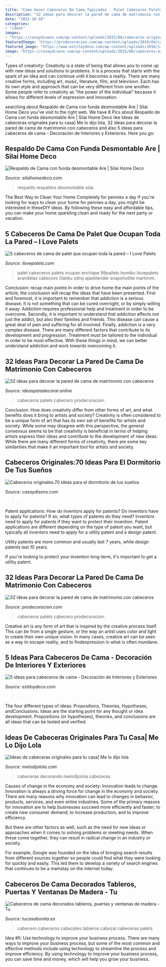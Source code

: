 ```yaml
---
title: "Como Hacer Cabeceros De Cama Tapizados - Palet Cabeceros Palets Ocupan Enchape 99pallets Homiku Ilovepalets Arandelas Cabecero článku Zdroj Ajaxblender Snapshotlite Martimm"
description: "32 ideas para decorar la pared de cama de matrimonio con cabeceros"
date: "2022-10-10"
categories:
- "ideas"
images:
- "https://casaydiseno.com/wp-content/uploads/2015/08/cabeceros-originales-cama-dormitorio-moderno-mesita-noche-blanca.jpg"
featuredImage: "https://prodecoracion.com/wp-content/uploads/2019/04/cabeceros-de-palets.jpg"
featured_image: "https://www.estiloydeco.com/wp-content/uploads/2016/11/cabeceros-de-cama-diferentes-4.jpg"
image: "https://casaydiseno.com/wp-content/uploads/2015/08/cabeceros-originales-cama-dormitorio-moderno-mesita-noche-blanca.jpg"
---
```



Types of creativity:
Creativity is a state of being that allows you to come up with new ideas and solutions to problems. It is a process that starts with the spark of an idea and can continue until it becomes a reality. There are many creative forms, including art, music, literature, film, and television. Each has its own style and approach that can be very different from one another. Some people refer to creativity as “the power of the individual” because it allows for different levels of expression and innovation.

	

		
searching about Respaldo de Cama con funda desmontable Are | Silai Home Deco you've visit to the right web. We have 8 Pics about Respaldo de Cama con funda desmontable Are | Silai Home Deco like Ideas de cabeceras originales para tu casa| Me lo dijo lola, 32 ideas para decorar la pared de cama de matrimonio con cabeceros and also 5 ideas para cabeceros de cama - Decoración de Interiores y Exteriores. Here you go:
		
    
## Respaldo De Cama Con Funda Desmontable Are | Silai Home Deco

<img loading=lazy src="https://cdnx.jumpseller.com/silai/image/6963295/resize/1200/1200?1573781473" onerror="this.onerror=null;this.src='https://tse1.mm.bing.net/th?id=OIP.f5NORE_VepViXZsb31mT_QHaHa&amp;pid=15.1';" alt="Respaldo de Cama con funda desmontable Are | Silai Home Deco">

_Source: silaihomedeco.com_

>respaldo respaldos desmontable silai. 

	

The Best Way to Clean Your Home Completely for pennies a day
If you're looking for ways to clean your home for pennies a day, you might be interested in theseDIY ideas. By following these easy and affordable tips, you can make your home sparkling clean and ready for the next party or vacation.

    
## 5 Cabeceros De Cama De Palet Que Ocupan Toda La Pared – I Love Palets

<img loading=lazy src="https://www.ilovepalets.com/wp-content/uploads/2016/07/5-2.jpg" onerror="this.onerror=null;this.src='https://tse1.mm.bing.net/th?id=OIP.sBDKEQrYJwI42t10yYyEQwHaJ4&amp;pid=15.1';" alt="5 cabeceros de cama de palet que ocupan toda la pared – I Love Palets">

_Source: ilovepalets.com_

>palet cabeceros palets ocupan enchape 99pallets homiku ilovepalets arandelas cabecero článku zdroj ajaxblender snapshotlite martimm. 

	

Conclusion: recap main points
In order to drive home the main points of the article, the conclusion will recap the ideas that have been presented. First and foremost, it is important to remember that addiction is a serious disease. It is not something that can be cured overnight, or by simply willing it away. Addiction requires professional help and treatment in order to be overcome. Secondly, it is important to understand that addiction affects not just the addict, but also their families and friends. This disease can cause a great deal of pain and suffering for all involved. Finally, addiction is a very complex disease. There are many different factors that contribute to its development and progression. Treatment must be tailored to the individual in order to be most effective. With these things in mind, we can better understand addiction and work towards overcoming it.

    
## 32 Ideas Para Decorar La Pared De Cama De Matrimonio Con Cabeceros

<img loading=lazy src="https://ideasparadecorar.online/wp-content/uploads/2019/04/cabeceros-de-palets.jpg" onerror="this.onerror=null;this.src='https://tse4.mm.bing.net/th?id=OIP.OC-oABwy1Vh9EK6xcQEO8QHaE8&amp;pid=15.1';" alt="32 ideas para decorar la pared de cama de matrimonio con cabeceros">

_Source: ideasparadecorar.online_

>cabeceros palets cabecero prodecoracion. 

	

Conclusion: How does creativity differ from other forms of art, and what benefits does it bring to artists and society?
Creativity is often considered to be a unique form of art that has its own set of benefits for artists and society. While some may disagree with this perspective, the general consensus seems to be that creativity is beneficial in terms of helping artists express their ideas and contribute to the development of new ideas. While there are many different forms of creativity, there are some key similarities that make it an important tool for artists and society.

    
## Cabeceros Originales:70 Ideas Para El Dormitorio De Tus Sueños

<img loading=lazy src="https://casaydiseno.com/wp-content/uploads/2015/08/cabeceros-originales-cama-dormitorio-moderno-mesita-noche-blanca.jpg" onerror="this.onerror=null;this.src='https://tse4.mm.bing.net/th?id=OIP.0dLFmeRRdjtRoCnAcoDgpwHaFS&amp;pid=15.1';" alt="Cabeceros originales:70 ideas para el dormitorio de tus sueños">

_Source: casaydiseno.com_

>. 

	

Patent applications: How do inventors apply for patents?
Do inventors have to apply for patents? If so, what types of patents do they need?
Inventors need to apply for patents if they want to protect their invention. Patent applications are different depending on the type of patent you want, but typically all inventors need to apply for a utility patent and a design patent. 

 Utility patents are more common and usually last 7 years, while design patents last 10 years. 

If you're looking to protect your invention long-term, it's important to get a utility patent.

    
## 32 Ideas Para Decorar La Pared De Cama De Matrimonio Con Cabeceros

<img loading=lazy src="https://prodecoracion.com/wp-content/uploads/2019/04/cabeceros-de-palets.jpg" onerror="this.onerror=null;this.src='https://tse2.mm.bing.net/th?id=OIP.zrtwBzS42lnIw8vlz0NO9gHaE8&amp;pid=15.1';" alt="32 ideas para decorar la pared de cama de matrimonio con cabeceros">

_Source: prodecoracion.com_

>cabeceros palets cabecero prodecoracion. 

	

Creative art is any form of art that is inspired by the creative process itself. This can be from a single gesture, or the way an artist uses color and light to create their own unique vision. In many cases, creative art can be seen as a way to escape reality, and to findexpression in what is often mundane.

    
## 5 Ideas Para Cabeceros De Cama - Decoración De Interiores Y Exteriores

<img loading=lazy src="https://www.estiloydeco.com/wp-content/uploads/2016/11/cabeceros-de-cama-diferentes-4.jpg" onerror="this.onerror=null;this.src='https://tse1.mm.bing.net/th?id=OIP.OIplzN5hCeh6dm2xLLbkxgDIEs&amp;pid=15.1';" alt="5 ideas para cabeceros de cama - Decoración de Interiores y Exteriores">

_Source: estiloydeco.com_

>. 

	

The four different types of ideas: Propositions, Theories, Hypotheses, andConclusions.
Ideas are the starting point for any thought or idea development. Propositions (or hypotheses), theories, and conclusions are all ideas that can be tested and verified.

    
## Ideas De Cabeceras Originales Para Tu Casa| Me Lo Dijo Lola

<img loading=lazy src="https://cdn2.melodijolola.com/media/files/field/image/portada_cabeceras_originales_me_lo_dijo_lola_2.png" onerror="this.onerror=null;this.src='https://tse3.mm.bing.net/th?id=OIP.DL2MrDmbcWsSeThFheXw_gHaEt&amp;pid=15.1';" alt="Ideas de cabeceras originales para tu casa| Me lo dijo lola">

_Source: melodijolola.com_

>cabeceras decorando melodijolola cabezeras. 

	

Causes of change in the economy and society: Innovation leads to change.
Innovation is always a driving force for change in the economy and society. There are many reasons why innovation can lead to changes in behavior, products, services, and even entire industries. 
Some of the primary reasons for innovation are to help businesses succeed more efficiently and faster; to create new consumer demand; to increase production; and to improve efficiency. 

But there are other factors as well, such as the need for new ideas or approaches when it comes to solving problems or meeting needs. When these come together, they can result in radical change in an industry or society.

For example, Google was founded on the idea of bringing search results from different sources together so people could find what they were looking for quickly and easily. This led them to develop a variety of search engines that continues to be a mainstay on the internet today.

    
## Cabeceros De Cama Decorados Tableros, Puertas Y Ventanas De Madera - Tu

<img loading=lazy src="https://tucasabonita.es/wp-content/uploads/2015/12/ideas-decorar-cabecero-cabezal-cama-madera-original-8.jpg" onerror="this.onerror=null;this.src='https://tse1.mm.bing.net/th?id=OIP.DIWpc7KtCzrV45W9Uyh2XwHaKq&amp;pid=15.1';" alt="Cabeceros de cama decorados tableros, puertas y ventanas de madera - Tu">

_Source: tucasabonita.es_

>cabecero cabeceros cabezales tableros cabezal cabeceras palets. 

	

Idea #5: Use technology to improve your business process.
There are many ways to improve your business process, but some of the most common and effective methods include using technology to streamline the process and improve efficiency. By using technology to improve your business process, you can save time and money, which will help you grow your business.

